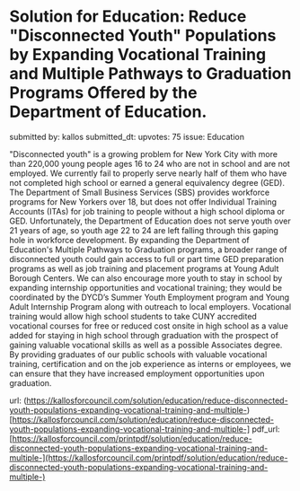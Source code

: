 # Solution for Education: Reduce "Disconnected Youth" Populations by Expanding Vocational Training and Multiple Pathways to Graduation Programs Offered by the Department of Education. #

submitted by: kallos
submitted_dt: 
upvotes: 75
issue: Education

"Disconnected youth" is a growing problem for New York City with more than 220,000 young people ages 16 to 24 who are not in school and are not employed.
We currently fail to properly serve nearly half of them who have not completed high school or earned a general equivalency degree (GED). The Department of Small Business Services (SBS) provides workforce programs for New Yorkers over 18, but does not offer Individual Training Accounts (ITAs) for job training to people without a high school diploma or GED. Unfortunately, the Department of Education does not serve youth over 21 years of age, so youth age 22 to 24 are left falling through this gaping hole in workforce development.
By expanding the Department of Education's Multiple Pathways to Graduation programs, a broader range of disconnected youth could gain access to full or part time GED preparation programs as well as job training and placement programs at Young Adult Borough Centers. We can also encourage more youth to stay in school by expanding internship opportunities and vocational training; they would be coordinated by the DYCD’s Summer Youth Employment program and Young Adult Internship Program along with outreach to local employers. 
Vocational training would allow high school students to take CUNY accredited vocational courses for free or reduced cost onsite in high school as a value added for staying in high school through graduation with the prospect of gaining valuable vocational skills as well as a possible Associates degree. By providing graduates of our public schools with valuable vocational training, certification and on the job experience as interns or employees, we can ensure that they have increased employment opportunities upon graduation.

url: (https://kallosforcouncil.com/solution/education/reduce-disconnected-youth-populations-expanding-vocational-training-and-multiple-)[https://kallosforcouncil.com/solution/education/reduce-disconnected-youth-populations-expanding-vocational-training-and-multiple-]
pdf_url: [https://kallosforcouncil.com/printpdf/solution/education/reduce-disconnected-youth-populations-expanding-vocational-training-and-multiple-](https://kallosforcouncil.com/printpdf/solution/education/reduce-disconnected-youth-populations-expanding-vocational-training-and-multiple-)